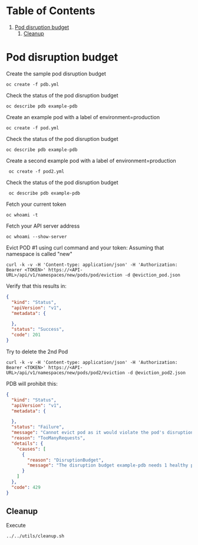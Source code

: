 
# Table of Contents

1.  [Pod disruption budget](#org403d345)
    1.  [Cleanup](#org040bd0c)


<a id="org403d345"></a>

# Pod disruption budget

Create the sample pod disruption budget

    oc create -f pdb.yml

Check the status of the pod disruption budget

    oc describe pdb example-pdb

Create an example pod with a label of environment=production

    oc create -f pod.yml

Check the status of the pod disruption budget

    oc describe pdb example-pdb

Create a second example pod with a label of environment=production

     oc create -f pod2.yml

Check the status of the pod disruption budget

     oc describe pdb example-pdb

Fetch your current token

    oc whoami -t

Fetch your API server address

    oc whoami --show-server

Evict POD #1 using curl command and your token:
Assuming that namespace is called "new"

    curl -k -v -H 'Content-type: application/json' -H 'Authorization: Bearer <TOKEN>' https://<API-URL>/api/v1/namespaces/new/pods/pod/eviction -d @eviction_pod.json

Verify that this results in:

```json
{
  "kind": "Status",
  "apiVersion": "v1",
  "metadata": {

  },
  "status": "Success",
  "code": 201
}
```

Try to delete the 2nd Pod

    curl -k -v -H 'Content-type: application/json' -H 'Authorization: Bearer <TOKEN>' https://<API-URL>/api/v1/namespaces/new/pods/pod2/eviction -d @eviction_pod2.json

PDB will prohibit this: 

```json
{
  "kind": "Status",
  "apiVersion": "v1",
  "metadata": {

  },
  "status": "Failure",
  "message": "Cannot evict pod as it would violate the pod's disruption budget.",
  "reason": "TooManyRequests",
  "details": {
    "causes": [
      {
        "reason": "DisruptionBudget",
        "message": "The disruption budget example-pdb needs 1 healthy pods and has 1 currently"
      }
    ]
  },
  "code": 429
}
```

<a id="org040bd0c"></a>

## Cleanup

Execute

    ../../utils/cleanup.sh
